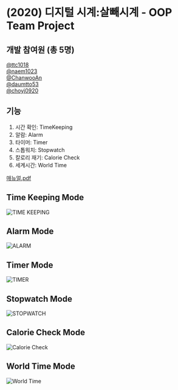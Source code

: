 # (2020) 디지털 시계:살빼시계 - OOP Team Project

## 개발 참여원 (총 5명)

[@ttc1018](https://github.com/ttc1018)<br/>
[@naem1023](https://github.com/naem1023)<br/>
[@ChanwooAn](https://github.com/ChanwooAn)<br/>
[@daumtto53](https://github.com/daumtto53)<br/>
[@choyj0920](https://github.com/choyj0920)<br/>

## 기능
1. 시간 확인: TimeKeeping
2. 알람: Alarm
3. 타이머: Timer
4. 스톱워치: Stopwatch
5. 칼로리 재기: Calorie Check
6. 세계시간: World Time

[매뉴얼.pdf](https://konkukackr-my.sharepoint.com/:b:/g/personal/pdh1018_konkuk_ac_kr/EaJPKqMQl6FNhGdJEX8e3YYBp85PIwHTUzfbnW5tKNtT4A?e=8ec9a1)

## Time Keeping Mode

![TIME KEEPING](https://user-images.githubusercontent.com/39405316/121998408-c9fe7200-cde6-11eb-9ed6-38d860c8f8e1.png)

## Alarm Mode

![ALARM](https://user-images.githubusercontent.com/39405316/121998442-d5519d80-cde6-11eb-94dd-f36102233407.png)


## Timer Mode

![TIMER](https://user-images.githubusercontent.com/39405316/121998464-d97dbb00-cde6-11eb-9d6d-9e999deeee05.png)


## Stopwatch Mode

![STOPWATCH](https://user-images.githubusercontent.com/39405316/121998482-de426f00-cde6-11eb-9969-212fb001f63e.png)


## Calorie Check Mode

![Calorie Check](https://user-images.githubusercontent.com/39405316/121998679-34171700-cde7-11eb-9be0-fa39b694abef.png)

## World Time Mode

![World Time](https://user-images.githubusercontent.com/39405316/121998691-3da07f00-cde7-11eb-9a56-b58536049612.png)

